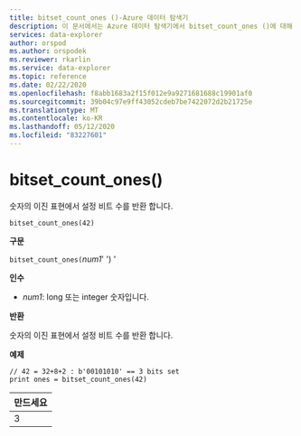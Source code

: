 ```yaml
---
title: bitset_count_ones ()-Azure 데이터 탐색기
description: 이 문서에서는 Azure 데이터 탐색기에서 bitset_count_ones ()에 대해 설명 합니다.
services: data-explorer
author: orspod
ms.author: orspodek
ms.reviewer: rkarlin
ms.service: data-explorer
ms.topic: reference
ms.date: 02/22/2020
ms.openlocfilehash: f8abb1683a2f15f012e9a9271681688c19901af0
ms.sourcegitcommit: 39b04c97e9ff43052cdeb7be7422072d2b21725e
ms.translationtype: MT
ms.contentlocale: ko-KR
ms.lasthandoff: 05/12/2020
ms.locfileid: "83227601"
---
```

# <a name="bitset_count_ones"></a>bitset_count_ones()

숫자의 이진 표현에서 설정 비트 수를 반환 합니다.

```kusto
bitset_count_ones(42)
```

**구문**

`bitset_count_ones(`*num1*' ') '

**인수**

* *num1*: long 또는 integer 숫자입니다.

**반환**

숫자의 이진 표현에서 설정 비트 수를 반환 합니다.

**예제**

<!-- csl: https://help.kusto.windows.net/Samples -->
```kusto
// 42 = 32+8+2 : b'00101010' == 3 bits set
print ones = bitset_count_ones(42) 
```

|만드세요|
|---|
|3|
